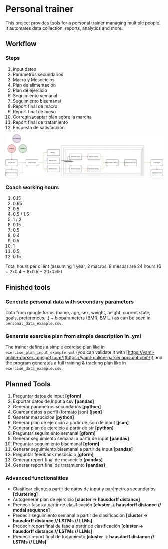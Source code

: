 # Personal trainer
This project provides tools for a personal trainer managing multiple people. It automates data collection, reports, analytics and more.


## Workflow
### Steps
1. Input datos
2. Parámetros secundarios
3. Macro y Mesociclos
4. Plan de alimentación
5. Plan de ejercicio
6. Seguimiento semanal
7. Seguimiento bisemanal
8. Report final de macro
9. Report final de meso
10. Corregir/adaptar plan sobre la marcha
11. Report final de tratamiento
12. Encuesta de satisfacción

![flowchart](documentation/personal_trainer_flowchart.svg)

### Coach working hours
1. 0.15
2. 0.65
3. 0.5
4. 0.5 / 1.5
5. 1 / 2
6. 0.15
7. 0.5
8. 0.4
9. 0.5
10. 1
11. 0.5
12. 0.15

Total hours per client (assuming 1 year, 2 macros, 8 mesos) are 24 hours (6 + 2x0.4 + 8x0.5 + 20x0.65). 

## Finished tools

### Generate personal data with secondary parameters

Data from google forms (name, age, sex, weight, height, current state, goals, preferences...) + bioparameters (BMR, BMI...) as can be seen in `personal_data_example.csv`.


### Generate exercise plan from simple description in .yml

The trainer defines a simple exercise plan like in `exercise_plan_input_example.yml` (you can validate it with [https://yaml-online-parser.appspot.com/](https://yaml-online-parser.appspot.com/)) and the program generates a full training & tracking plan like in `exercise_data_example.csv`.





## Planned Tools

1. Preguntar datos de input __[gform]__
2. Exportar datos de Input a csv __[pandas]__
3. Generar parámetros secundarios __[python]__
4. Guardar datos a perfil (formato json) __[json]__
5. Generar mesociclos __[python]__
6. Generar plan de ejercicio a partir de json de input __[json]__
7. Generar plan de ejercicio a partir de str __[python]__
8. Preguntar seguimiento semanal __[gform]__
9. Generar seguimiento semanal a partir de input __[pandas]__
10. Preguntar seguimiento bisemanal __[gform]__
11. Generar seguimiento bisemanal a partir de input __[pandas]__
12. Preguntar feedback mesociclo __[gform]__
13. Generar report final de mesociclo __[pandas]__
14. Generar report final de tratamiento __[pandas]__


### Advanced functionalities
- Clasificar cliente a partir de datos de input y parámetros secundarios __[clustering]__
- Autogenerar plan de ejercicio __[cluster -> hausdorff distance]__
- Predecir fases a partir de clasificación __[cluster -> hausdorff distance // modal sequence]__
- Predecir seguimiento semanal a partir de clasificación __[cluster -> hausdorff distance // LSTMs // LLMs]__
- Predecir report final de fase a partir de clasificación __[cluster -> hausdorff distance // LSTMs // LLMs]__
- Predecir report final de tratamiento __[cluster -> hausdorff distance // LSTMs // LLMs]__



